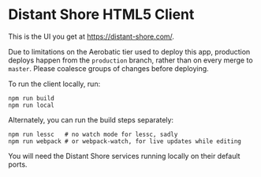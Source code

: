 # Distant Shore HTML5 Client

This is the UI you get at https://distant-shore.com/.

Due to limitations on the Aerobatic tier used to deploy this app, production
deploys happen from the `production` branch, rather than on every merge to
`master`. Please coalesce groups of changes before deploying.

To run the client locally, run:

    npm run build
    npm run local

Alternately, you can run the build steps separately:

    npm run lessc   # no watch mode for lessc, sadly
    npm run webpack # or webpack-watch, for live updates while editing

You will need the Distant Shore services running locally on their default ports.
